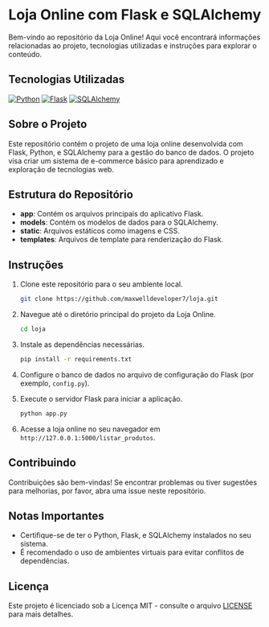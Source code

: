 # Loja Online com Flask e SQLAlchemy

Bem-vindo ao repositório da Loja Online! Aqui você encontrará informações relacionadas ao projeto, tecnologias utilizadas e instruções para explorar o conteúdo.

## Tecnologias Utilizadas

[![Python](https://img.shields.io/badge/Python-3.10%2B-blue?logo=python)](https://www.python.org/)
[![Flask](https://img.shields.io/badge/Flask-3.0.3-blue)](https://flask.palletsprojects.com/)
[![SQLAlchemy](https://img.shields.io/badge/SQLAlchemy-20.0.29-green)](https://www.sqlalchemy.org/)

## Sobre o Projeto

Este repositório contém o projeto de uma loja online desenvolvida com Flask, Python, e SQLAlchemy para a gestão do banco de dados. O projeto visa criar um sistema de e-commerce básico para aprendizado e exploração de tecnologias web.

## Estrutura do Repositório

- **app**: Contém os arquivos principais do aplicativo Flask.
- **models**: Contém os modelos de dados para o SQLAlchemy.
- **static**: Arquivos estáticos como imagens e CSS.
- **templates**: Arquivos de template para renderização do Flask.

## Instruções

1. Clone este repositório para o seu ambiente local.

   ```bash
   git clone https://github.com/maxwelldeveloper7/loja.git
   ```

2. Navegue até o diretório principal do projeto da Loja Online.

   ```bash
   cd loja
   ```

3. Instale as dependências necessárias.

   ```bash
   pip install -r requirements.txt
   ```

4. Configure o banco de dados no arquivo de configuração do Flask (por exemplo, `config.py`).

5. Execute o servidor Flask para iniciar a aplicação.

   ```bash
   python app.py
   ```

6. Acesse a loja online no seu navegador em `http://127.0.0.1:5000/listar_produtos`.

## Contribuindo

Contribuições são bem-vindas! Se encontrar problemas ou tiver sugestões para melhorias, por favor, abra uma issue neste repositório.

## Notas Importantes

- Certifique-se de ter o Python, Flask, e SQLAlchemy instalados no seu sistema.
- É recomendado o uso de ambientes virtuais para evitar conflitos de dependências.

## Licença

Este projeto é licenciado sob a Licença MIT - consulte o arquivo [LICENSE](LICENSE) para mais detalhes.